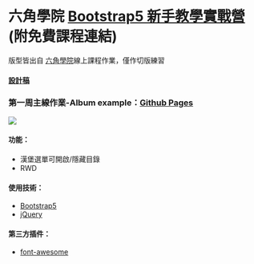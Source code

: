 # 六角學院 [Bootstrap5 新手教學實戰營](https://hackmd.io/@YmcMgo-NSKOqgTGAjl_5tg/ryar-vGOd/%2FNdGKchTeRBqbkTMiQ2HSmw)(附免費課程連結)
版型皆出自 [六角學院](https://www.hexschool.com/)線上課程作業，僅作切版練習
#### [設計稿](https://bootstrap.hexschool.com/docs/4.2/examples/album/)
### 第一周主線作業-Album example：[Github Pages](https://joyun25.github.io/hex-bootstrap5-camp1-album-example/)
![](https://i.imgur.com/ksKLD3X.png)
#### 功能：
- 漢堡選單可開啟/隱藏目錄
- RWD
#### 使用技術：
- [Bootstrap5](https://getbootstrap.com/docs/5.0/getting-started/introduction/)
- [jQuery](https://jquery.com/)
#### 第三方插件：
- [font-awesome](https://fontawesome.com/)
